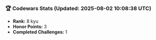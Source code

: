 ### 🏆 Codewars Stats (Updated: 2025-08-02 10:08:38 UTC)

- **Rank:** 8 kyu
- **Honor Points:** 3
- **Completed Challenges:** 1
